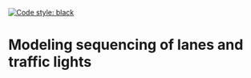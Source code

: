 [![Code style: black](https://img.shields.io/badge/code%20style-black-000000.svg)](https://github.com/ambv/black)
# Modeling sequencing of lanes and traffic lights
